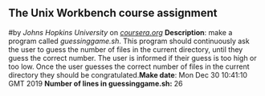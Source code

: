 ## The Unix Workbench course assignment
#by *Johns Hopkins University* on *[coursera.org](https://www.coursera.org/)*
**Description**: make a program called *guessinggame.sh*. This program should continuously ask the user to guess the number of files in the current directory, until they guess the correct number. The user is informed if their guess is too high or too low. Once the user guesses the correct number of files in the current directory they should be congratulated.**Make date**: Mon Dec 30 10:41:10 GMT 2019
**Number of lines in guessinggame.sh:** 26